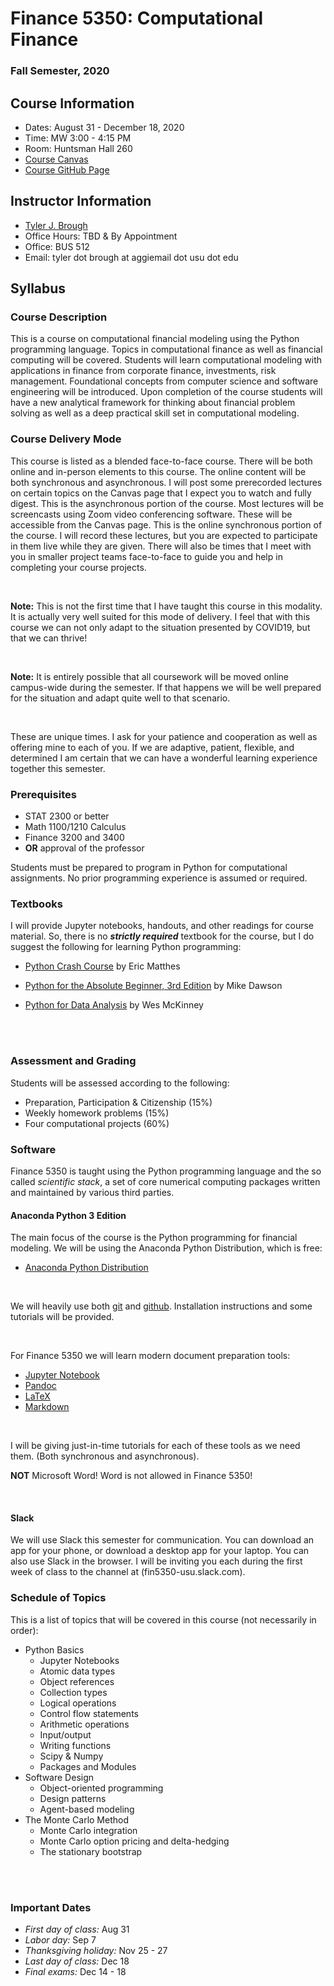 # Finance 5350: Computational Finance

### Fall Semester, 2020

## Course Information

- Dates: August 31 - December 18, 2020
- Time: MW 3:00 - 4:15 PM
- Room: Huntsman Hall 260
- [Course Canvas]()
- [Course GitHub Page](https://www.github.com/broughtj/Fin5350)

## Instructor Information

- [Tyler J. Brough](https://www.broughtj.github.io)
- Office Hours: TBD & By Appointment
- Office: BUS 512 
- Email: tyler dot brough at aggiemail dot usu dot edu


## Syllabus

### Course Description

This is a course on computational financial modeling using the Python programming language.
Topics in computational finance as well as financial computing will be covered. Students will
learn computational modeling with applications in finance from corporate finance, investments,
risk management. Foundational concepts from computer science and software engineering will be
introduced. Upon completion of the course students will have a new analytical framework for
thinking about financial problem solving as well as a deep practical skill set in computational
modeling.


### Course Delivery Mode

This course is listed as a blended face-to-face course. There will be both online and in-person
elements to this course. The online content will be both synchronous and asynchronous. I will
post some prerecorded lectures on certain topics on the Canvas page that I expect you to watch
and fully digest. This is the asynchronous portion of the course. Most lectures will be 
screencasts using Zoom video conferencing software. These will be accessible from the Canvas
page. This is the online synchronous portion of the course. I will record these lectures, but 
you are expected to participate in them live while they are given. There will also be times
that I meet with you in smaller project teams face-to-face to guide you and help in completing
your course projects.  

<br>

__Note:__ This is not the first time that I have taught this course in this modality. It is 
actually very well suited for this mode of delivery. I feel that with this course we can
not only adapt to the situation presented by COVID19, but that we can thrive!

<br>

__Note:__ It is entirely possible that all coursework will be moved online campus-wide during
the semester. If that happens we will be well prepared for the situation and adapt quite well
to that scenario. 

<br>

These are unique times. I ask for your patience and cooperation as well as offering mine to
each of you. If we are adaptive, patient, flexible, and determined I am certain that we can
have a wonderful learning experience together this semester. 


### Prerequisites

- STAT 2300 or better
- Math 1100/1210 Calculus
- Finance 3200 and 3400
- __OR__ approval of the professor

Students must be prepared to program in Python for computational assignments. No prior
programming experience is assumed or required. 


### Textbooks

I will provide Jupyter notebooks, handouts, and other readings for course material. So, there
is no ___strictly required___ textbook for the course, but I do suggest the following for 
learning Python programming:



- [Python Crash Course](https://nostarch.com/pythoncrashcourse2e) by Eric Matthes 

- [Python for the Absolute Beginner, 3rd Edition](https://amzn.to/2Zmbjp3) by Mike Dawson

- [Python for Data Analysis](https://amzn.to/2Hqxp3m) by Wes McKinney

<br>
<br>

### Assessment and Grading

Students will be assessed according to the following:

- Preparation, Participation & Citizenship (15%)
- Weekly homework problems (15%)
- Four computational projects (60%)


### Software

Finance 5350 is taught using the Python programming language and the so called *scientific
stack*, a set of core numerical computing packages written and maintained by various third
parties. 

#### Anaconda Python 3 Edition

The main focus of the course is the Python programming for financial modeling. We will be
using the Anaconda Python Distribution, which is free: 

- [Anaconda Python Distribution](https://www.anaconda.com/products/individual)
<br>

We will heavily use both [git](https://git-scm.com/) and [github](https://github.com/).
Installation instructions and some tutorials will be provided. 

<br>

For Finance 5350 we will learn modern document preparation tools:

- [Jupyter Notebook](https://jupyter.org/)
- [Pandoc](https://pandoc.org/)
- [LaTeX](https://www.latex-project.org/)
- [Markdown](https://en.wikipedia.org/wiki/Markdown)

<br>

I will be giving just-in-time tutorials for each of these tools as we need them. 
(Both synchronous and asynchronous). 

**NOT** Microsoft Word! Word is not allowed in Finance 5350!

<br>

#### Slack 

We will use Slack this semester for communication. You can download an app for your phone, or
download a desktop app for your laptop. You can also use Slack in the browser. I will be
inviting you each during the first week of class to the channel at (fin5350-usu.slack.com).


### Schedule of Topics

This is a list of topics that will be covered in this course (not necessarily in order):

- Python Basics
	* Jupyter Notebooks
	* Atomic data types
	* Object references
	* Collection types
	* Logical operations
	* Control flow statements
	* Arithmetic operations
	* Input/output
	* Writing functions
	* Scipy & Numpy
	* Packages and Modules
- Software Design
	* Object-oriented programming
	* Design patterns
	* Agent-based modeling
- The Monte Carlo Method
	* Monte Carlo integration
	* Monte Carlo option pricing and delta-hedging
	* The stationary bootstrap

<br>
<br>

### Important Dates

- _First day of class:_ Aug 31
- _Labor day:_ Sep 7
- _Thanksgiving holiday:_ Nov 25 - 27 
- _Last day of class:_ Dec 18
- _Final exams:_ Dec 14 - 18
